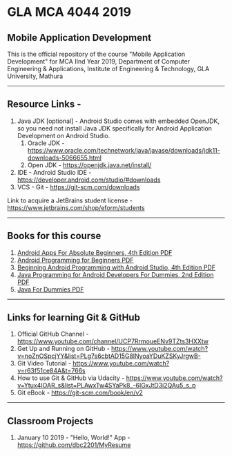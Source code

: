 # GLA MCA 4044 2019
## Mobile Application Development
This is the official repository of the course "Mobile Application Development" for MCA IInd Year 2019, Department of Computer Engineering &amp; Applications, Institute of Engineering &amp; Technology, GLA University, Mathura

___

## Resource Links - 

1. Java JDK [optional] - Android Studio comes with embedded OpenJDK, so you need not install Java JDK specifically for Android Application Development on Android Studio.
   1. Oracle JDK - https://www.oracle.com/technetwork/java/javase/downloads/jdk11-downloads-5066655.html
   2. Open JDK - https://openjdk.java.net/install/
2. IDE - Android Studio IDE - https://developer.android.com/studio/#downloads
3. VCS - Git - https://git-scm.com/downloads

Link to acquire a JetBrains student license - https://www.jetbrains.com/shop/eform/students
___

## Books for this course

1. [Android Apps For Absolute Beginners, 4th Edition PDF](https://github.com/dbc2201/gla-mca4044-2019/blob/master/books/Android%20Apps%20for%20Absolute%20Beginners%2C%204th%20Edition.pdf)
2. [Android Programming for Beginners PDF](https://github.com/dbc2201/gla-mca4044-2019/blob/master/books/Android%20Programming%20for%20Beginners.pdf)
3. [Beginning Android Programming with Android Studio, 4th Edition PDF](https://github.com/dbc2201/gla-mca4044-2019/blob/master/books/Beginning%20Android%20Programming%20with%20Android%20Studio%2C%204th%20Edition.pdf)
4. [Java Programming for Android Developers For Dummies, 2nd Edition PDF](https://github.com/dbc2201/gla-mca4044-2019/blob/master/books/Java%20Programming%20for%20Android%20Developers%20For%20Dummies%2C%202nd%20Edition.pdf)
5. [Java For Dummies PDF](https://github.com/dbc2201/gla-mca4044-2019/blob/master/books/java-for-dummies-7th-edition.pdf)

___

## Links for learning Git & GitHub

1. Official GitHub Channel  - https://www.youtube.com/channel/UCP7RrmoueENv9TZts3HXXtw
2. Get Up and Running on GitHub - https://www.youtube.com/watch?v=noZnOSpcjYY&list=PLg7s6cbtAD15G8lNyoaYDuKZSKyJrgwB-
3. Git Video Tutorial - https://www.youtube.com/watch?v=r63f51ce84A&t=766s
4. How to use Git & GitHub via Udacity - https://www.youtube.com/watch?v=Ytux4IOAR_s&list=PLAwxTw4SYaPk8_-6IGxJtD3i2QAu5_s_p
5. Git eBook - https://git-scm.com/book/en/v2

___

## Classroom Projects

1. January 10 2019 - "Hello, World!" App - https://github.com/dbc2201/MyResume